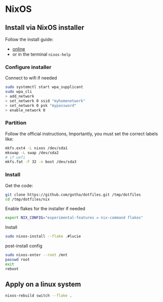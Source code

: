 # NixOS

## Install via NixOS installer

Follow the install guide:
 - [online](https://nixos.org/manual/nixos/stable/#sec-installation-manual)
 - or in the terminal `nixos-help`

### Configure installer

Connect to wifi if needed

```sh
sudo systemctl start wpa_supplicant
sudo wpa_cli
> add_network
> set_network 0 ssid "myhomenetwork"
> set_network 0 psk "mypassword"
> enable_network 0
```

### Partition

Follow the official instructions, Importantly, you must set the correct labels like:

```sh
mkfs.ext4 -L nixos /dev/sda1
mkswap -L swap /dev/sda2
# if uefi
mkfs.fat -F 32 -n boot /dev/sda3
```

### Install

Get the code:

```sh
git clone https://github.com/gotha/dotfiles.git /tmp/dotfiles
cd /tmp/dotfiles/nix
```

Enable flakes for the installer if needed

```sh
export NIX_CONFIG="experimental-features = nix-command flakes"
```

Install

```sh
sudo nixos-install --flake .#lucie
```

post-install config

```sh
sudo nixos-enter --root /mnt
passwd root
exit
reboot
```

## Apply on a linux system

```sh
nixos-rebuild switch --flake .
```
